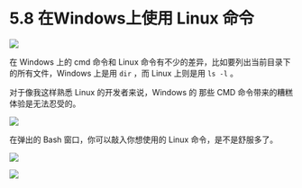 # 5.8 在Windows上使用 Linux 命令

![](http://image.iswbm.com/20200804124133.png)

在 Windows 上的 cmd 命令和 Linux 命令有不少的差异，比如要列出当前目录下的所有文件，Windows 上是用 `dir` ，而 Linux 上则是用 `ls -l` 。

对于像我这样熟悉 Linux 的开发者来说，Windows 的 那些 CMD 命令带来的糟糕体验是无法忍受的。

![](http://image.python-online.cn/20191211212546.png)

在弹出的 Bash 窗口，你可以敲入你想使用的 Linux 命令，是不是舒服多了。

![](http://image.python-online.cn/20191222143741.png)



![](http://image.iswbm.com/20200607174235.png)